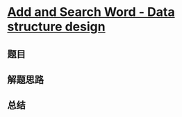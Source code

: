 # [Add and Search Word - Data structure design](https://leetcode.com/problems/add-and-search-word-data-structure-design/)
## 题目


## 解题思路


## 总结


